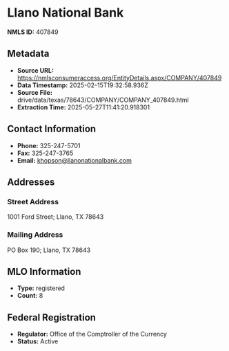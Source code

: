 # Llano National Bank

**NMLS ID:** 407849

## Metadata
- **Source URL:** https://nmlsconsumeraccess.org/EntityDetails.aspx/COMPANY/407849
- **Data Timestamp:** 2025-02-15T19:32:58.936Z
- **Source File:** drive/data/texas/78643/COMPANY/COMPANY_407849.html
- **Extraction Time:** 2025-05-27T11:41:20.918301

## Contact Information
- **Phone:** 325-247-5701
- **Fax:** 325-247-3765
- **Email:** khopson@llanonationalbank.com

## Addresses
### Street Address
1001 Ford Street; Llano, TX 78643

### Mailing Address
PO Box 190; Llano, TX 78643

## MLO Information
- **Type:** registered
- **Count:** 8

## Federal Registration
- **Regulator:** Office of the Comptroller of the Currency
- **Status:** Active
